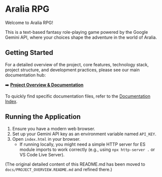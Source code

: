 # Aralia RPG

Welcome to Aralia RPG!

This is a text-based fantasy role-playing game powered by the Google Gemini API, where your choices shape the adventure in the world of Aralia.

## Getting Started

For a detailed overview of the project, core features, technology stack, project structure, and development practices, please see our main documentation hub:

➡️ **[Project Overview & Documentation](./docs/PROJECT_OVERVIEW.README.md)**

To quickly find specific documentation files, refer to the [Documentation Index](./docs/README_INDEX.md).

## Running the Application
1.  Ensure you have a modern web browser.
2.  Set up your Gemini API key as an environment variable named `API_KEY`.
3.  Open `index.html` in your browser.
    *   If running locally, you might need a simple HTTP server for ES module imports to work correctly (e.g., using `npx http-server .` or VS Code Live Server).

(The original detailed content of this README.md has been moved to `docs/PROJECT_OVERVIEW.README.md` and refined there.)